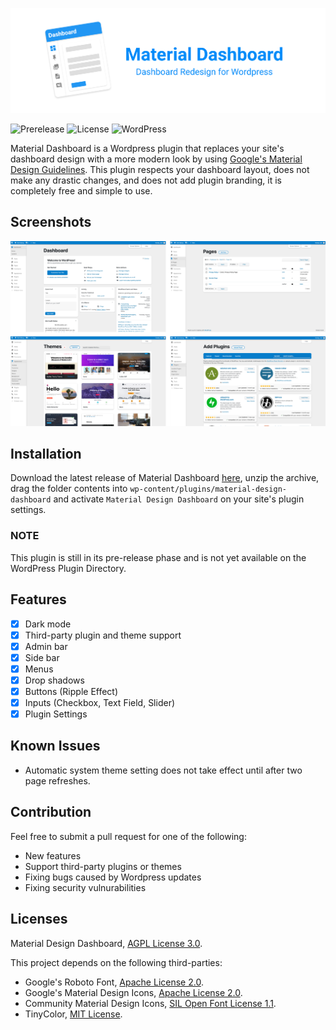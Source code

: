 ![Alt text](.readme/banner.png?raw=true  "Material Design Dashboard")

![Prerelease](https://img.shields.io/badge/pre--release-red)
![License](https://img.shields.io/badge/license-AGPL_v3-blue)
![WordPress](https://img.shields.io/badge/WordPress-lightblue)

Material Dashboard is a Wordpress plugin that replaces your site's dashboard design with a more modern look by using [Google's Material Design Guidelines](https://material.io/design). This plugin respects your dashboard layout, does not make any drastic changes, and does not add plugin branding, it is completely free and simple to use.

## Screenshots

![Alt text](.readme/screenshots.png?raw=true  "Screenshots")

## Installation

Download the latest release of Material Dashboard [here](https://github.com/fatihbalsoy/wp-material-design/releases/), unzip the archive, drag the folder contents into `wp-content/plugins/material-design-dashboard` and activate `Material Design Dashboard` on your site's plugin settings.

### NOTE

This plugin is still in its pre-release phase and is not yet available on the WordPress Plugin Directory.

## Features

- [x] Dark mode
- [x] Third-party plugin and theme support
- [x] Admin bar
- [x] Side bar
- [x] Menus
- [x] Drop shadows 
- [x] Buttons (Ripple Effect) 
- [x] Inputs (Checkbox, Text Field,  Slider)
- [x] Plugin Settings

## Known Issues

- Automatic system theme setting does not take effect until after two page refreshes.

## Contribution

Feel free to submit a pull request for one of the following:

- New features
- Support third-party plugins or themes
- Fixing bugs caused by Wordpress updates
- Fixing security vulnurabilities

## Licenses

Material Design Dashboard, [AGPL License 3.0](https://github.com/fatihbalsoy/wp-material-design/blob/master/LICENSE).

This project depends on the following third-parties:

- Google's Roboto Font, [Apache License 2.0](https://github.com/googlefonts/roboto/blob/master/LICENSE).
- Google's Material Design Icons, [Apache License 2.0](https://github.com/google/material-design-icons/blob/master/LICENSE).
- Community Material Design Icons, [SIL Open Font License 1.1](https://github.com/Templarian/MaterialDesign/blob/master/LICENSE).
- TinyColor, [MIT License](https://github.com/bgrins/TinyColor/blob/master/LICENSE).
